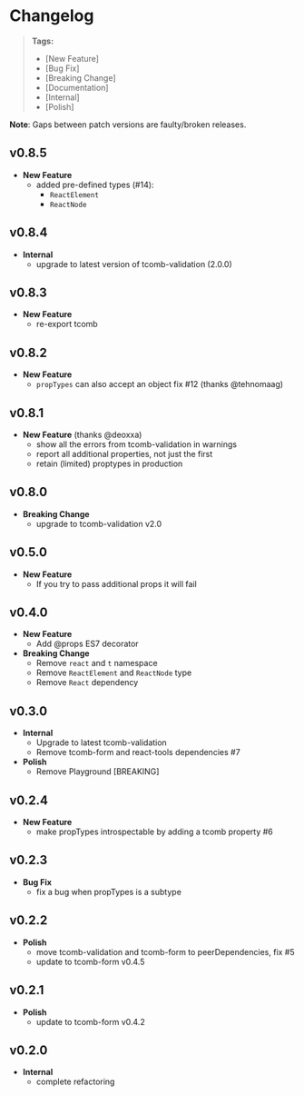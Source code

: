 # Changelog

> **Tags:**
> - [New Feature]
> - [Bug Fix]
> - [Breaking Change]
> - [Documentation]
> - [Internal]
> - [Polish]

**Note**: Gaps between patch versions are faulty/broken releases.

## v0.8.5

- **New Feature**
    + added pre-defined types (#14):
        * `ReactElement`
        * `ReactNode`

## v0.8.4

- **Internal**
    + upgrade to latest version of tcomb-validation (2.0.0)

## v0.8.3

- **New Feature**
    + re-export tcomb

## v0.8.2

- **New Feature**
    + `propTypes` can also accept an object fix #12 (thanks @tehnomaag)

## v0.8.1

- **New Feature** (thanks @deoxxa)
    + show all the errors from tcomb-validation in warnings
    + report all additional properties, not just the first
    + retain (limited) proptypes in production

## v0.8.0

- **Breaking Change**
    + upgrade to tcomb-validation v2.0

## v0.5.0

- **New Feature**
    + If you try to pass additional props it will fail

## v0.4.0

- **New Feature**
    + Add @props ES7 decorator
- **Breaking Change**
    + Remove `react` and `t` namespace
    + Remove `ReactElement` and `ReactNode` type
    + Remove `React` dependency

## v0.3.0

- **Internal**
    + Upgrade to latest tcomb-validation
    + Remove tcomb-form and react-tools dependencies #7
- **Polish**
    + Remove Playground [BREAKING]

## v0.2.4

- **New Feature**
    + make propTypes introspectable by adding a tcomb property #6

## v0.2.3

- **Bug Fix**
    + fix a bug when propTypes is a subtype

## v0.2.2

- **Polish**
    + move tcomb-validation and tcomb-form to peerDependencies, fix #5
    + update to tcomb-form v0.4.5

## v0.2.1

- **Polish**
    + update to tcomb-form v0.4.2

## v0.2.0

- **Internal**
    + complete refactoring

